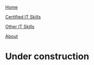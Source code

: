 [Home](index.md)

[Certified IT Skills](certified_skills.md)

[Other IT Skills](other_skills.md)

[About](about.md)

# Under construction
